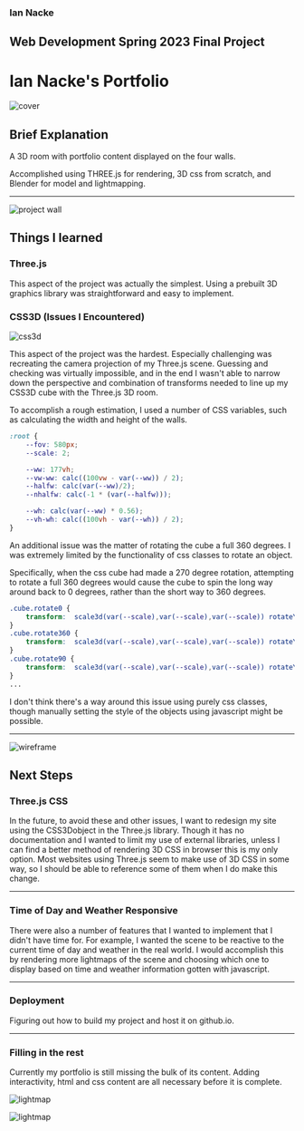 ### Ian Nacke
## Web Development Spring 2023 Final Project
# Ian Nacke's Portfolio

![cover](cover.png)

## Brief Explanation

A 3D room with portfolio content displayed on the four walls.

Accomplished using THREE.js for rendering, 3D css from scratch, and Blender for model and lightmapping.

---

![project wall](projectwall.png)

## Things I learned

### **Three.js**

This aspect of the project was actually the simplest. Using a prebuilt 3D graphics library was straightforward and easy to implement.

### **CSS3D** (Issues I Encountered)

![css3d](css.png)

This aspect of the project was the hardest. Especially challenging was recreating the camera projection of my Three.js scene. Guessing and checking was virtually impossible, and in the end I wasn't able to narrow down the perspective and combination of transforms needed to line up my CSS3D cube with the Three.js 3D room.

To accomplish a rough estimation, I used a number of CSS variables, such as calculating the width and height of the walls.

```css
:root {
    --fov: 580px;
    --scale: 2;

    --ww: 177vh;
    --vw-ww: calc((100vw - var(--ww)) / 2);
    --halfw: calc(var(--ww)/2);
    --nhalfw: calc(-1 * (var(--halfw)));

    --wh: calc(var(--ww) * 0.56);
    --vh-wh: calc((100vh - var(--wh)) / 2);
}
```

An additional issue was the matter of rotating the cube a full 360 degrees. I was extremely limited by the functionality of css classes to rotate an object.

Specifically, when the css cube had made a 270 degree rotation, attempting to rotate a full 360 degrees would cause the cube to spin the long way around back to 0 degrees, rather than the short way to 360 degrees. 

```css
.cube.rotate0 {
    transform:  scale3d(var(--scale),var(--scale),var(--scale)) rotateY(0deg) translateX(var(--vw-ww)) translateY(var(--vh-wh));
}
.cube.rotate360 {
    transform:  scale3d(var(--scale),var(--scale),var(--scale)) rotateY(360deg) translateX(var(--vw-ww)) translateY(var(--vh-wh));
}
.cube.rotate90 {
    transform:  scale3d(var(--scale),var(--scale),var(--scale)) rotateY(90deg) translateX(var(--vw-ww)) translateY(var(--vh-wh));
}
...
```

 I don't think there's a way around this issue using purely css classes, though manually setting the style of the objects using javascript might be possible.

---

![wireframe](wireframe.png)

## Next Steps

### Three.js CSS

In the future, to avoid these and other issues, I want to redesign my site using the CSS3Dobject in the Three.js library. Though it has no documentation and I wanted to limit my use of external libraries, unless I can find a better method of rendering 3D CSS in browser this is my only option. Most websites using Three.js seem to make use of 3D CSS in some way, so I should be able to reference some of them when I do make this change.

---

### Time of Day and Weather Responsive

There were also a number of features that I wanted to implement that I didn't have time for. For example, I wanted the scene to be reactive to the current time of day and weather in the real world. I would accomplish this by rendering more lightmaps of the scene and choosing which one to display based on time and weather information gotten with javascript.

---

### Deployment

Figuring out how to build my project and host it on github.io.

---

### Filling in the rest

Currently my portfolio is still missing the bulk of its content. Adding interactivity, html and css content are all necessary before it is complete.

![lightmap](public/SmallLightmap.png)

![lightmap](public/LightmapFull.png)